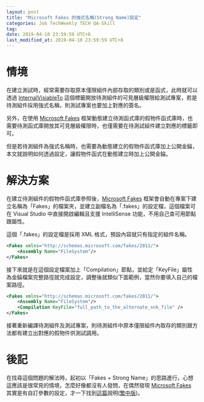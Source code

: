 ```yaml
---
layout: post
title: "Microsoft Fakes 的強式名稱(Strong Name)設定"
categories: Job TechWeekly TECH QA-Skill
tag: 
date: 2019-04-10 23:59:59 UTC+8 
last_modified_at: 2019-04-10 23:59:59 UTC+8 
---
```


# 情境
在建立測試時，經常需要存取原本僅限組件內部存取的類別或是函式，此時就可以透過 [InternalVisiableTo][InternalVisiableTo] 這個標籤開放待測組件的可見層級權限給測試專案，若是待測組件採用強式名稱，則測試專案也要加上對應的簽名。  

另外，在使用 [Microsoft Fakes][MSFakes] 框架動態建立待測函式庫的假物件函式庫時，也需要待測函式庫開放其可見層級權限時，也僅需要在待測試組件建立對應的標籤即可。  

但是若待測組件為強式名稱時，也需要為動態建立的假物件函式庫加上公開金錀，本文就說明如何透過設定，讓假物件函式在動態建立時加上公開金錀。

# 解決方案
在建立待測組件的假物件函式庫參照後，[Microsoft Fakes][MSFakes] 框架會自動在專案下建立名稱為「Fakes」的檔案夾，並建立副檔名為「.fakes」的設定檔，這個檔案可在 Visual Studio 中直接開啟編輯且支援 IntelliSense 功能，不用自己查可用節點跟屬性。  

這個「.fakes」的設定檔是採用 XML 格式，預設內容就只有指定的組件名稱。

```xml
<Fakes xmlns="http://schemas.microsoft.com/fakes/2011/">
    <Assembly Name="FileSystem"/>
</Fakes>
```

接下來就是在這個設定檔案加上「Compilation」節點，並給定「KeyFile」屬性為金錀檔案完整路徑就完成設定，調整後就類似下面範例，當然你要填入自己的檔案路徑。

```xml
<Fakes xmlns="http://schemas.microsoft.com/fakes/2011/">
    <Assembly Name="FileSystem"/>
    <Compilation KeyFile="full_path_to_the_alternate_snk_file" />
</Fakes>
```

接著重新編譯待測組件及測試專案，則待測組件中原本僅限組件內取存的類別跟方法都有建立出對應的假物件供測試調用。

# 後記
在找尋這個問題的解法時，起初以「Fakes + Strong Name」的思路進行，心想這應該是很常見的情境，怎麼好像都沒有人發問，在偶然發現 [Microsoft Fakes][MSFakes] 其實是有自訂參數的設定，才一下找到[這篇][msdn]說明([繁中版][msdn-cht])。

[InternalVisiableTo]:https://docs.microsoft.com/zh-tw/dotnet/api/system.runtime.compilerservices.internalsvisibletoattribute?view=netframework-4.7.2 "InternalVisiableToAttribute"
[MSFakes]:https://docs.microsoft.com/zh-tw/visualstudio/test/isolating-code-under-test-with-microsoft-fakes?view=vs-2019 "使用 Microsoft Fakes 隔離測試中的程式碼"
[msdn]:https://docs.microsoft.com/en-us/visualstudio/test/code-generation-compilation-and-naming-conventions-in-microsoft-fakes?view=vs-2019#internal-types "internal"

[msdn-cht]:https://docs.microsoft.com/zh-tw/visualstudio/test/code-generation-compilation-and-naming-conventions-in-microsoft-fakes?view=vs-2019 "Microsoft Fakes 中的程式碼產生、編譯和命名慣例"